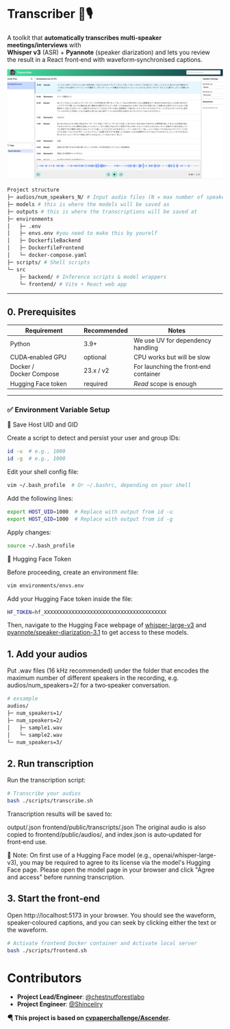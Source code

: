 # Transcriber 📝🎙️

A toolkit that **automatically transcribes multi‑speaker meetings/interviews** with  
**Whisper v3** (ASR) + **Pyannote** (speaker diarization) and lets you review  
the result in a React front‑end with waveform‑synchronised captions.

![Screenshot of Transcriber UI](images/scrrenshot.png)

```bash
Project structure
├─ audios/num_speakers_N/ # Input audio files (N = max number of speakers)
├─ models # this is where the models will be saved as
├─ outputs # this is where the transcriptions will be saved at
├─ environments
│   ├─ .env
│   ├─ envs.env #you need to make this by yourelf
│   ├─ DockerfileBackend
│   ├─ DockerfileFrontend
│   └─ docker-compose.yaml
├─ scripts/ # Shell scripts
└─ src
    ├─ backend/ # Inference scripts & model wrappers
    └─ frontend/ # Vite + React web app
```

---

## 0. Prerequisites

| Requirement           | Recommended | Notes                                   |
|-----------------------|-------------|-----------------------------------------|
| Python                | 3.9+        | We use UV for dependency handling   |
| CUDA‑enabled GPU      | optional    | CPU works but will be slow              |
| Docker / Docker Compose| 23.x / v2  | For launching the front‑end container   |
| Hugging Face token    | required    | *Read* scope is enough                  |

---


### ✅ Environment Variable Setup

🔧 Save Host UID and GID

Create a script to detect and persist your user and group IDs:

```bash
id -u  # e.g., 1000
id -g  # e.g., 1000
```

Edit your shell config file:

```bash
vim ~/.bash_profile  # Or ~/.bashrc, depending on your shell
```

Add the following lines:

```bash
export HOST_UID=1000  # Replace with output from id -u
export HOST_GID=1000  # Replace with output from id -g
```

Apply changes:

```bash
source ~/.bash_profile
```

🔐 Hugging Face Token

Before proceeding, create an environment file:

```bash
vim environments/envs.env
```

Add your Hugging Face token inside the file:

```bash
HF_TOKEN=hf_XXXXXXXXXXXXXXXXXXXXXXXXXXXXXXXXXXXXXXXX
```

Then, navigate to the Hugging Face webpage of [whisper-large-v3](https://huggingface.co/openai/whisper-large-v3) and [pyannote/speaker-diarization-3.1](https://huggingface.co/pyannote/speaker-diarization-3.1) to get access to these models.

## 1. Add your audios
Put .wav files (16 kHz recommended) under the folder that encodes the
maximum number of different speakers in the recording, e.g.
audios/num_speakers=2/ for a two‑speaker conversation.

```bash
# exsample
audios/
├─ num_speakers=1/
├─ num_speakers=2/
│   ├─ sample1.wav
│   └─ sample2.wav
└─ num_speakers=3/
```

## 2. Run transcription
Run the transcription script:

```bash
# Transcribe your audios
bash ./scripts/transcribe.sh
```
Transcription results will be saved to:

output/<file>.json
frontend/public/transcripts/<file>.json
The original audio is also copied to frontend/public/audios/, and index.json is auto‑updated for front‑end use.

📎 Note:
On first use of a Hugging Face model (e.g., openai/whisper-large-v3), you may be required to agree to its license via the model's Hugging Face page.
Please open the model page in your browser and click "Agree and access" before running transcription.

## 3. Start the front‑end
Open http://localhost:5173 in your browser.
You should see the waveform, speaker‑coloured captions, and you can seek by
clicking either the text or the waveform.

```bash
# Activate frontend Docker container and Activate local server
bash ./scripts/frontend.sh
```

# Contributors
- **Project Lead/Engineer**: [@chestnutforestlabo](https://github.com/chestnutforestlabo)
- **Project Engineer**: [@Shinceliry](https://github.com/Shinceliry)

**🪂 This project is based on [cvpaperchallenge/Ascender](https://github.com/cvpaperchallenge/Ascender).**